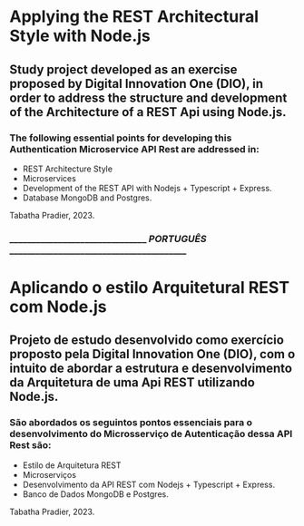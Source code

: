 # Applying the REST Architectural Style with Node.js

## Study project developed as an exercise proposed by Digital Innovation One (DIO), in order to address the structure and development of the Architecture of a REST Api using Node.js.

### The following essential points for developing this Authentication Microservice API Rest are addressed in:

- REST Architecture Style
- Microservices
- Development of the REST API with Nodejs + Typescript + Express.
- Database MongoDB and Postgres.

Tabatha Pradier, 2023.


### _______________________________ *PORTUGUÊS* ________________________________________

# Aplicando o estilo Arquitetural REST com Node.js

## Projeto de estudo desenvolvido como exercício proposto pela Digital Innovation One (DIO), com o intuito de abordar a estrutura e desenvolvimento da Arquitetura de uma Api REST utilizando Node.js.

### São abordados os seguintos pontos essenciais para o desenvolvimento do Microsserviço de Autenticação dessa API Rest são:

- Estilo de Arquitetura REST
- Microserviços
- Desenvolvimento da API REST com Nodejs + Typescript + Express.
- Banco de Dados MongoDB e Postgres.

Tabatha Pradier, 2023.
